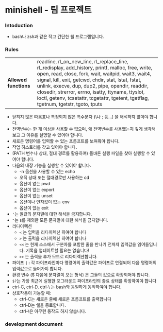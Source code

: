 # minishell - 팀 프로젝트
### Intoduction
- bash나 zsh과 같은 작고 간단한 쉘 프로그램입니다.
### Rules
|                         |                                                                                          |
| ----------------------- | --------------------------------------------------------------------------------------- |
| **Allowed functions** | readline, rl_on_new_line, rl_replace_line, rl_redisplay, add_history, printf, malloc, free, write, open, read, close, fork, wait, waitpid, wait3, wait4, signal, kill, exit, getcwd, chdir, stat, lstat, fstat, unlink, execve, dup, dup2, pipe, opendir, readdir, closedir, strerror, errno, isatty, ttyname, ttyslot, ioctl, getenv, tcsetattr, tcgetattr, tgetent, tgetflag, tgetnum, tgetstr, tgoto, tputs |

- 닫히지 않은 따옴표나 특정되지 않은 특수문자 (\나 ; 등...) 을 해석하지 않아야 합니다.
- 전역변수는 한 개 이상을 사용할 수 없으며, 왜 전역변수를 사용했는지 깊게 생각해 보고 그 이유를 설명할 수 있어야 합니다.
- 새로운 명령어를 입력할 수 있는 프롬프트를 보여줘야 합니다.
- 작업 히스토리를 갖고 있어야 합니다.
- (PATH 변수나 상대, 절대 경로를 활용하여) 올바른 실행 파일을 찾아 실행할 수 있어야 합니다.
- 다음의 내장 기능을 실행할 수 있어야 합니다.
  - -n 옵션을 사용할 수 있는 echo
  - 오직 상대 또는 절대경로만 사용하는 cd
  - 옵션이 없는 pwd
  - 옵션이 없는 export
  - 옵션이 없는 unset
  - 옵션이나 인자값이 없는 env
  - 옵션이 없는 exit
- `'`는 일련의 문자열에 대한 해석을 금지합니다.
- `"`는 `$`를 제외한 모든 문자열에 대한 해석을 금지합니다.
- 리다이렉션
  - `<` 는 입력을 리다이렉션 하여야 합니다
  - `>` 는 출력을 리다이렉션 하여야 합니다
  - `<<` 는 현재 소스에서 구분자를 포함한 줄을 만나기 전까지 입력값을 읽어들입니다. 기록을 업데이트할 필요는 없습니다!
  - `>>` 는 출력을 추가 모드로 리다이렉션합니다.
- 파이프 `|` : 각 파이프라인마다 명령어의 출력값은 파이프로 연결되어 다음 명령어의 입력값으로 들어가야 합니다.
- 환경 변수 ($ 다음에 문자열이 오는 형식) 은 그들의 값으로 확장되어야 합니다.
- `$?`는 가장 최근에 실행한 포그라운드 파이프라인의 종료 상태를 확장하여야 합니다
- ctrl-C, ctrl-D, ctrl-\ 는 bash와 동일하게 동작하여야 합니다.
- 상호작용이 가능할 때:
  - ctrl-C는 새로운 줄에 새로운 프롬프트를 출력합니다
  - ctrl-D는 쉘을 종료합니다.
  - ctrl-\은 아무런 동작도 하지 않습니다.
### development document
